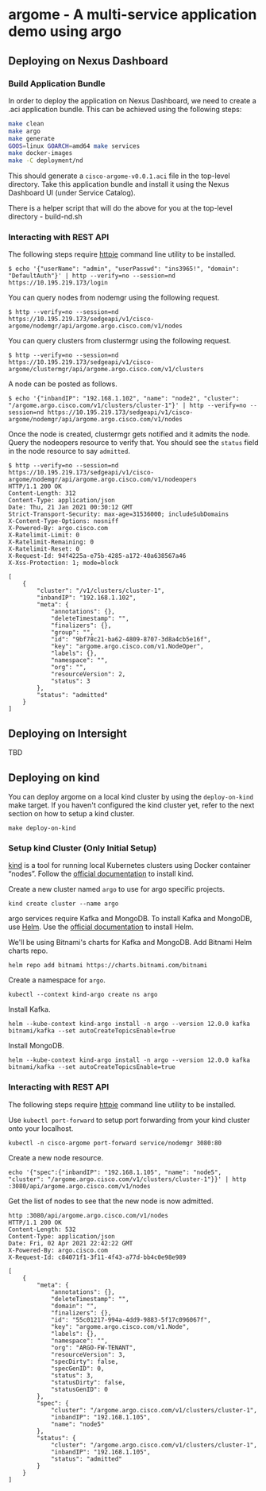 # argome - A multi-service application demo using argo

## Deploying on Nexus Dashboard

### Build Application Bundle

In order to deploy the application on Nexus Dashboard, we need to create a .aci application bundle. This can be achieved using the following steps:

```sh
make clean
make argo
make generate
GOOS=linux GOARCH=amd64 make services
make docker-images
make -C deployment/nd
```

This should generate a `cisco-argome-v0.0.1.aci` file in the top-level directory. Take this application bundle and install it using the Nexus Dashboard UI (under Service Catalog).

There is a helper script that will do the above for you at the top-level directory - build-nd.sh

### Interacting with REST API

The following steps require [httpie](https://httpie.io/) command line utility to be installed.

```
$ echo '{"userName": "admin", "userPasswd": "ins3965!", "domain": "DefaultAuth"}' | http --verify=no --session=nd https://10.195.219.173/login
```

You can query nodes from nodemgr using the following request.

```
$ http --verify=no --session=nd https://10.195.219.173/sedgeapi/v1/cisco-argome/nodemgr/api/argome.argo.cisco.com/v1/nodes
```

You can query clusters from clustermgr using the following request.

```
$ http --verify=no --session=nd https://10.195.219.173/sedgeapi/v1/cisco-argome/clustermgr/api/argome.argo.cisco.com/v1/clusters
```

A node can be posted as follows.

```
$ echo '{"inbandIP": "192.168.1.102", "name": "node2", "cluster": "/argome.argo.cisco.com/v1/clusters/cluster-1"}' | http --verify=no --session=nd https://10.195.219.173/sedgeapi/v1/cisco-argome/nodemgr/api/argome.argo.cisco.com/v1/nodes
```

Once the node is created, clustermgr gets notified and it admits the node. Query the nodeopers resource to verify that. You should see the `status` field in the node resource to say `admitted`.

```
$ http --verify=no --session=nd https://10.195.219.173/sedgeapi/v1/cisco-argome/nodemgr/api/argome.argo.cisco.com/v1/nodeopers
HTTP/1.1 200 OK
Content-Length: 312
Content-Type: application/json
Date: Thu, 21 Jan 2021 00:30:12 GMT
Strict-Transport-Security: max-age=31536000; includeSubDomains
X-Content-Type-Options: nosniff
X-Powered-By: argo.cisco.com
X-Ratelimit-Limit: 0
X-Ratelimit-Remaining: 0
X-Ratelimit-Reset: 0
X-Request-Id: 94f4225a-e75b-4285-a172-40a638567a46
X-Xss-Protection: 1; mode=block

[
    {
        "cluster": "/v1/clusters/cluster-1",
        "inbandIP": "192.168.1.102",
        "meta": {
            "annotations": {},
            "deleteTimestamp": "",
            "finalizers": {},
            "group": "",
            "id": "9bf78c21-ba62-4809-8707-3d8a4cb5e16f",
            "key": "argome.argo.cisco.com/v1.NodeOper",
            "labels": {},
            "namespace": "",
            "org": "",
            "resourceVersion": 2,
            "status": 3
        },
        "status": "admitted"
    }
]
```

## Deploying on Intersight

TBD

## Deploying on kind

You can deploy argome on a local kind cluster by using the `deploy-on-kind` make
target. If you haven't configured the kind cluster yet, refer to the next
section on how to setup a kind cluster.

```
make deploy-on-kind
```

### Setup kind Cluster (Only Initial Setup)

[kind](https://kind.sigs.k8s.io/) is a tool for running local Kubernetes
clusters using Docker container “nodes”. Follow the [official
documentation](https://kind.sigs.k8s.io/docs/user/quick-start#installation) to
install kind.

Create a new cluster named `argo` to use for argo specific projects.

```
kind create cluster --name argo
```

argo services require Kafka and MongoDB. To install Kafka and MongoDB, use
[Helm](https://helm.sh/). Use the [official
documentation](https://helm.sh/docs/intro/install/) to install Helm.

We'll be using Bitnami's charts for Kafka and MongoDB. Add Bitnami Helm charts
repo.

```
helm repo add bitnami https://charts.bitnami.com/bitnami
```

Create a namespace for `argo`.

```
kubectl --context kind-argo create ns argo
```

Install Kafka.

```
helm --kube-context kind-argo install -n argo --version 12.0.0 kafka bitnami/kafka --set autoCreateTopicsEnable=true
```

Install MongoDB.

```
helm --kube-context kind-argo install -n argo --version 12.0.0 kafka bitnami/kafka --set autoCreateTopicsEnable=true
```

### Interacting with REST API

The following steps require [httpie](https://httpie.io/) command line utility to
be installed.

Use `kubectl port-forward` to setup port forwarding from your kind cluster onto
your localhost.

```
kubectl -n cisco-argome port-forward service/nodemgr 3080:80
```

Create a new node resource.

```
echo '{"spec":{"inbandIP": "192.168.1.105", "name": "node5", "cluster": "/argome.argo.cisco.com/v1/clusters/cluster-1"}}' | http :3080/api/argome.argo.cisco.com/v1/nodes
```

Get the list of nodes to see that the new node is now admitted.

```
http :3080/api/argome.argo.cisco.com/v1/nodes
HTTP/1.1 200 OK
Content-Length: 532
Content-Type: application/json
Date: Fri, 02 Apr 2021 22:42:22 GMT
X-Powered-By: argo.cisco.com
X-Request-Id: c84071f1-3f11-4f43-a77d-bb4c0e98e989

[
    {
        "meta": {
            "annotations": {},
            "deleteTimestamp": "",
            "domain": "",
            "finalizers": {},
            "id": "55c01217-994a-4dd9-9883-5f17c096067f",
            "key": "argome.argo.cisco.com/v1.Node",
            "labels": {},
            "namespace": "",
            "org": "ARGO-FW-TENANT",
            "resourceVersion": 3,
            "specDirty": false,
            "specGenID": 0,
            "status": 3,
            "statusDirty": false,
            "statusGenID": 0
        },
        "spec": {
            "cluster": "/argome.argo.cisco.com/v1/clusters/cluster-1",
            "inbandIP": "192.168.1.105",
            "name": "node5"
        },
        "status": {
            "cluster": "/argome.argo.cisco.com/v1/clusters/cluster-1",
            "inbandIP": "192.168.1.105",
            "status": "admitted"
        }
    }
]
```
